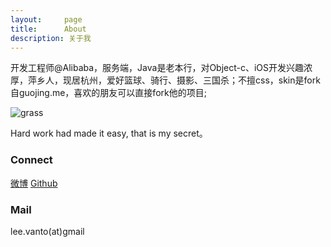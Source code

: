 ```yaml
---
layout:     page
title:      About
description: 关于我
---
```

开发工程师@Alibaba，服务端，Java是老本行，对Object-c、iOS开发兴趣浓厚，萍乡人，现居杭州，爱好篮球、骑行、摄影、三国杀；不擅css，skin是fork自guojing.me，喜欢的朋友可以直接fork他的项目;

![grass](http://yunpan.alibaba-inc.com/share/scan.do?spm={}.{}.0.0.CCgIDR&info=V75xsDD6S&pInfo=V75xsDD6S&app_name=)

Hard work had made it easy, that is my secret。
### Connect ###

[微博](http://weibo.com/vanto) [Github](https://github.com/vantolee) 

### Mail ###

lee.vanto(at)gmail
